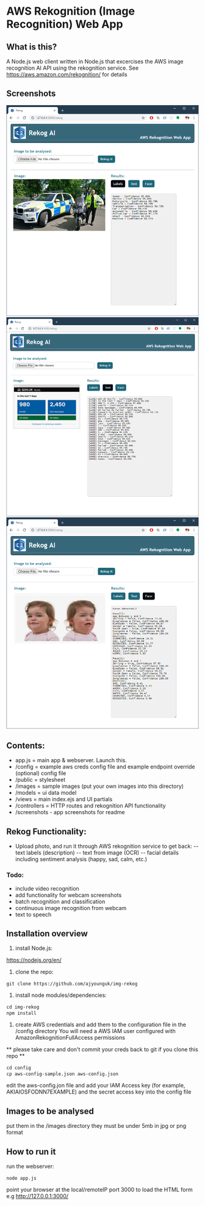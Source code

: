 # AWS Rekognition (Image Recognition) Web App 

## What is this?
A Node.js web client written in Node.js that excercises the AWS image recognition AI API using the rekognition service. 
See https://aws.amazon.com/rekognition/ for details


## Screenshots
![Alt text](/screenshots/rekog4.png?raw=true)
![Alt text](/screenshots/rekog5.png?raw=true)
![Alt text](/screenshots/rekog1.png?raw=true)



## Contents:
- app.js = main app & webserver. Launch this.
- /config = example aws creds config file and example endpoint override (optional) config file
- /public = stylesheet
- /images = sample images (put your own images into this directory)
- /models = ui data model
- /views = main index.ejs and UI partials 
- /controllers = HTTP routes and rekognition API functionality 
- /screenshots - app screenshots for readme


## Rekog Functionality:
- Upload photo, and run it through AWS rekognition service to get back:
-- text labels (description)
-- text from image (OCR) 
-- facial details including sentiment analysis (happy, sad, calm, etc.)


### Todo:
- include video recognition
- add functionality for webcam screenshots
- batch recognition and classification 
- continuous image recognition from webcam
- text to speech


## Installation overview
1. install Node.js:

https://nodejs.org/en/

1. clone the repo:
```
git clone https://github.com/ajyounguk/img-rekog
```

1. install node modules/dependencies:
```
cd img-rekog
npm install
```

1. create AWS credentials and add them to the configuration file in the /config directory
You will need a AWS IAM user configured with AmazonRekognitionFullAccess permissions

** please take care and don't commit your creds back to git if you clone this repo **
```
cd config
cp aws-config-sample.json aws-config.json
```
edit the aws-config.jon file and add your IAM Access key (for example, AKIAIOSFODNN7EXAMPLE) and the secret access key into the config file


## Images to be analysed
put them in the /images directory
they must be under 5mb in jpg or png format


## How to run it
run the webserver:
```
node app.js
```

point your browser at the local/remoteIP port 3000 to load the HTML form
e.g http://127.0.0.1:3000/

